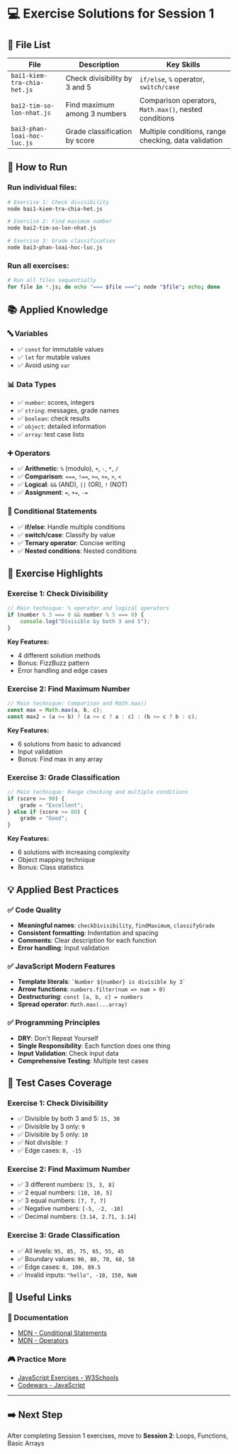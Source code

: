# 💻 Exercise Solutions for Session 1

## 📁 File List

| File | Description | Key Skills |
|------|-------------|------------|
| `bai1-kiem-tra-chia-het.js` | Check divisibility by 3 and 5 | `if/else`, `%` operator, `switch/case` |
| `bai2-tim-so-lon-nhat.js` | Find maximum among 3 numbers | Comparison operators, `Math.max()`, nested conditions |
| `bai3-phan-loai-hoc-luc.js` | Grade classification by score | Multiple conditions, range checking, data validation |

## 🚀 How to Run

### Run individual files:
```bash
# Exercise 1: Check divisibility
node bai1-kiem-tra-chia-het.js

# Exercise 2: Find maximum number
node bai2-tim-so-lon-nhat.js

# Exercise 3: Grade classification
node bai3-phan-loai-hoc-luc.js
```

### Run all exercises:
```bash
# Run all files sequentially
for file in *.js; do echo "=== $file ==="; node "$file"; echo; done
```

## 📚 Applied Knowledge

### 🔤 Variables
- ✅ `const` for immutable values
- ✅ `let` for mutable values
- ✅ Avoid using `var`

### 📊 Data Types
- ✅ `number`: scores, integers
- ✅ `string`: messages, grade names
- ✅ `boolean`: check results
- ✅ `object`: detailed information
- ✅ `array`: test case lists

### ➕ Operators
- ✅ **Arithmetic**: `%` (modulo), `+`, `-`, `*`, `/`
- ✅ **Comparison**: `===`, `!==`, `>=`, `<=`, `>`, `<`
- ✅ **Logical**: `&&` (AND), `||` (OR), `!` (NOT)
- ✅ **Assignment**: `=`, `+=`, `-=`

### 🔀 Conditional Statements
- ✅ **if/else**: Handle multiple conditions
- ✅ **switch/case**: Classify by value
- ✅ **Ternary operator**: Concise writing
- ✅ **Nested conditions**: Nested conditions

## 🎯 Exercise Highlights

### Exercise 1: Check Divisibility
```javascript
// Main technique: % operator and logical operators
if (number % 3 === 0 && number % 5 === 0) {
    console.log("Divisible by both 3 and 5");
}
```

**Key Features:**
- 4 different solution methods
- Bonus: FizzBuzz pattern
- Error handling and edge cases

### Exercise 2: Find Maximum Number
```javascript
// Main technique: Comparison and Math.max()
const max = Math.max(a, b, c);
const max2 = (a >= b) ? (a >= c ? a : c) : (b >= c ? b : c);
```

**Key Features:**
- 6 solutions from basic to advanced
- Input validation
- Bonus: Find max in any array

### Exercise 3: Grade Classification
```javascript
// Main technique: Range checking and multiple conditions
if (score >= 90) {
    grade = "Excellent";
} else if (score >= 80) {
    grade = "Good";
}
```

**Key Features:**
- 6 solutions with increasing complexity
- Object mapping technique
- Bonus: Class statistics

## 💡 Applied Best Practices

### ✅ Code Quality
- **Meaningful names**: `checkDivisibility`, `findMaximum`, `classifyGrade`
- **Consistent formatting**: Indentation and spacing
- **Comments**: Clear description for each function
- **Error handling**: Input validation

### ✅ JavaScript Modern Features
- **Template literals**: `` `Number ${number} is divisible by 3` ``
- **Arrow functions**: `numbers.filter(num => num > 0)`
- **Destructuring**: `const [a, b, c] = numbers`
- **Spread operator**: `Math.max(...array)`

### ✅ Programming Principles
- **DRY**: Don't Repeat Yourself
- **Single Responsibility**: Each function does one thing
- **Input Validation**: Check input data
- **Comprehensive Testing**: Multiple test cases

## 🧪 Test Cases Coverage

### Exercise 1: Check Divisibility
- ✅ Divisible by both 3 and 5: `15, 30`
- ✅ Divisible by 3 only: `9`
- ✅ Divisible by 5 only: `10`
- ✅ Not divisible: `7`
- ✅ Edge cases: `0, -15`

### Exercise 2: Find Maximum Number
- ✅ 3 different numbers: `[5, 3, 8]`
- ✅ 2 equal numbers: `[10, 10, 5]`
- ✅ 3 equal numbers: `[7, 7, 7]`
- ✅ Negative numbers: `[-5, -2, -10]`
- ✅ Decimal numbers: `[3.14, 2.71, 3.14]`

### Exercise 3: Grade Classification
- ✅ All levels: `95, 85, 75, 65, 55, 45`
- ✅ Boundary values: `90, 80, 70, 60, 50`
- ✅ Edge cases: `0, 100, 89.5`
- ✅ Invalid inputs: `"hello", -10, 150, NaN`

## 🔗 Useful Links

### 📖 Documentation
- [MDN - Conditional Statements](https://developer.mozilla.org/en-US/docs/Web/JavaScript/Guide/Control_flow_and_error_handling)
- [MDN - Operators](https://developer.mozilla.org/en-US/docs/Web/JavaScript/Guide/Expressions_and_Operators)

### 🎮 Practice More
- [JavaScript Exercises - W3Schools](https://www.w3schools.com/js/js_exercises.asp)
- [Codewars - JavaScript](https://www.codewars.com/kata/search/javascript)

---

## ➡️ Next Step
After completing Session 1 exercises, move to **Session 2**: Loops, Functions, Basic Arrays
